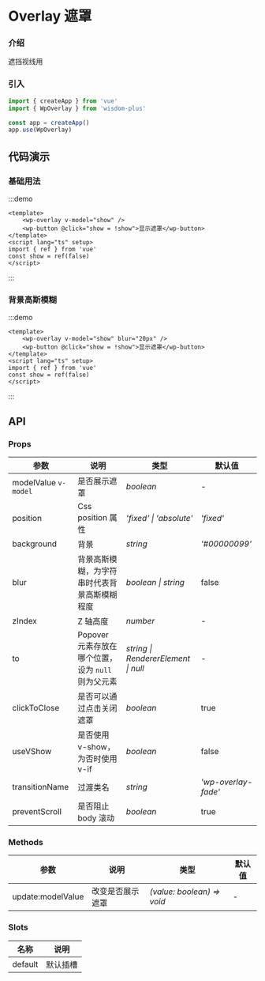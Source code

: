 # Overlay 遮罩

### 介绍

遮挡视线用

### 引入

```js
import { createApp } from 'vue'
import { WpOverlay } from 'wisdom-plus'

const app = createApp()
app.use(WpOverlay)
```

## 代码演示

### 基础用法

:::demo
```vue
<template>
    <wp-overlay v-model="show" />
    <wp-button @click="show = !show">显示遮罩</wp-button>
</template>
<script lang="ts" setup>
import { ref } from 'vue'
const show = ref(false)
</script>
```
:::

### 背景高斯模糊

:::demo
```vue
<template>
    <wp-overlay v-model="show" blur="20px" />
    <wp-button @click="show = !show">显示遮罩</wp-button>
</template>
<script lang="ts" setup>
import { ref } from 'vue'
const show = ref(false)
</script>
```
:::

## API

### Props

| 参数      | 说明           | 类型                                                                | 默认值 |
| --------- | -------------- | ------------------------------------------------------------------- | ------ |
| modelValue `v-model`      | 是否展示遮罩       | _boolean_          | -     |
| position     | Css position 属性   | _'fixed' \| 'absolute'_           | _'fixed'_      |
| background   | 背景 | _string_ | _'#00000099'_      |
| blur  | 背景高斯模糊，为字符串时代表背景高斯模糊程度       | _boolean \| string_                                                           | false  |
| zIndex      | Z 轴高度       | _number_                                                           | -   |
| to | Popover 元素存放在哪个位置，设为 `null` 则为父元素       | _string \| RendererElement \| null_                                                    | -     |
| clickToClose | 是否可以通过点击关闭遮罩 | _boolean_ | true |
| useVShow | 是否使用 v-show，为否时使用 v-if | _boolean_ | false |
| transitionName | 过渡类名 | _string_ | _'wp-overlay-fade'_ |
| preventScroll | 是否阻止 body 滚动 | _boolean_ | true |

### Methods

| 参数      | 说明           | 类型                                                                | 默认值 |
| --------- | -------------- | ------------------------------------------------------------------- | ------ |
| update:modelValue      | 改变是否展示遮罩       | _(value: boolean) => void_          | -     |

### Slots

| 名称    | 说明     |
| ------- | -------- |
| default | 默认插槽 |